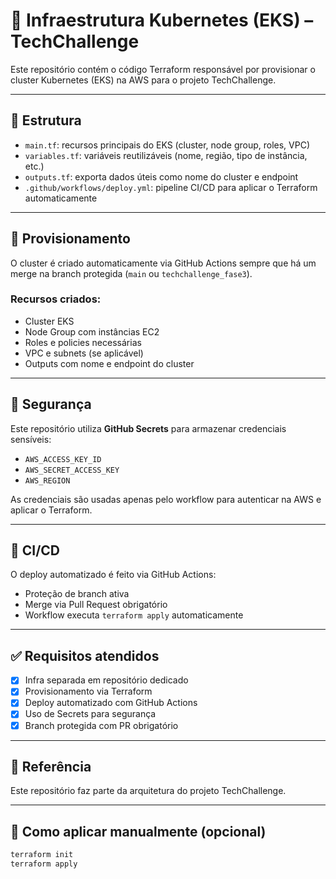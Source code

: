 # 🚀 Infraestrutura Kubernetes (EKS) – TechChallenge

Este repositório contém o código Terraform responsável por provisionar o cluster Kubernetes (EKS) na AWS para o projeto TechChallenge.

---

## 🧱 Estrutura

- `main.tf`: recursos principais do EKS (cluster, node group, roles, VPC)
- `variables.tf`: variáveis reutilizáveis (nome, região, tipo de instância, etc.)
- `outputs.tf`: exporta dados úteis como nome do cluster e endpoint
- `.github/workflows/deploy.yml`: pipeline CI/CD para aplicar o Terraform automaticamente

---

## 🚀 Provisionamento

O cluster é criado automaticamente via GitHub Actions sempre que há um merge na branch protegida (`main` ou `techchallenge_fase3`).

### Recursos criados:

- Cluster EKS
- Node Group com instâncias EC2
- Roles e policies necessárias
- VPC e subnets (se aplicável)
- Outputs com nome e endpoint do cluster

---

## 🔐 Segurança

Este repositório utiliza **GitHub Secrets** para armazenar credenciais sensíveis:

- `AWS_ACCESS_KEY_ID`
- `AWS_SECRET_ACCESS_KEY`
- `AWS_REGION`

As credenciais são usadas apenas pelo workflow para autenticar na AWS e aplicar o Terraform.

---
## 🔄 CI/CD

O deploy automatizado é feito via GitHub Actions:

- Proteção de branch ativa
- Merge via Pull Request obrigatório
- Workflow executa `terraform apply` automaticamente

---

## ✅ Requisitos atendidos

- [x] Infra separada em repositório dedicado
- [x] Provisionamento via Terraform
- [x] Deploy automatizado com GitHub Actions
- [x] Uso de Secrets para segurança
- [x] Branch protegida com PR obrigatório

---

## 📎 Referência

Este repositório faz parte da arquitetura do projeto TechChallenge.

---

## 📄 Como aplicar manualmente (opcional)

```bash
terraform init
terraform apply
